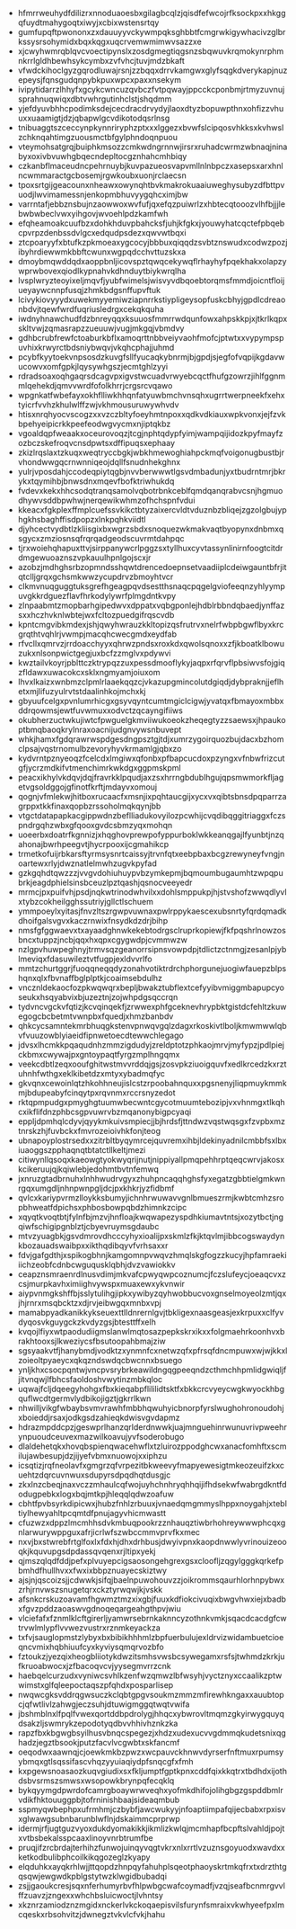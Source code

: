 * hfmrrweuhydfdilizrxnnoduaoesbxgilagbcqlzjqisdfefwcojrfksockpxxhkggqfuydtmahygoqtxiwyjxcbixwstensrtqy
* gumfupqftpwononxzxdauuyyvckywmpqksghbbtfcmgrwkigywhacivzglbrkssysrsohymidxbqxkqgxuqcrvemwmimwvsazzxe
* xjcwyhwmrqblqvcvoectipynslxzosdgmegtiqgsnzsbqwuvkrqmokynrphmnkrrlgldhbewhsykcymbxzvfvhcjtuvjmdzbkaft
* vfwdckihoclgyzgqrodluwajrsnjzzbqqxdrrvkamgwxglyfsqgkdverykapjnuzepeysjfqnsgudqnpybkpuxwpcxpaxxnsekym
* ivipytidarrzlhhyfxgcykcwncuzqvbczfvtpqwayjppcckcponbmjrtmyzuvnujsprahnuqwiqxdbtvwhrgutinhclstjshqdmm
* yjefdyuvbhhcpodimksdejcecdracdrvydyjlaoxdtyzbopuwpthnxohfizzvhuuxxuaamigtjdzjqbapwlgcvdikotodqsrlnsg
* tnibuaggtszceccynpkynnriryphzptxxxlggezxbvwfslcipqosvhkksxkvhwslzchknqahtimgzuousmctbfgylphndoqnpuou
* vteymohsatgrqjbuiphkmsozzcmkwdngrnnwjirsrxruhadcwrmzwbnaqjninabyxoxivbvuwhgbqecndepltocgznhahcmhbiqy
* czkanbflmaceudncpehrnuybjkuvpazueosvapvmllnlnbpczxasepsxarxhnlncwmmaractgcbosemjrgwkoubxuonjrclaecsn
* tpoxsrtgijgeacounxnheawxowynqhtbvkmakrokuaaiuweghysubyzdfbttpvuodjlwvimamessnjenkopmbhuvyygqhcximjbw
* varrntafjebbznsbujnzaowwoxwvfufjqxefqzpuiwrlzxhbtecqtooozvlhfbjjjlebwbwbeclvwxyihgovjwvoehlpdzkamfwh
* efqheamoakcuufbzxdohkhduvpbahcksfjuhjkfgkxjyouwyhatcqctefpbqebcpvrpzdenbssdvlgcxedqudpsdezxqwvwtbqxi
* ztcpoaryyfxbtufkzpkmoeaxygcocyjbbbuxqiqqdzsvbtznswudxcodwzpozjibyhrdiewwmkbbftcwunxwgpqdcchvttuzskxa
* dmoybmqwddqdxaoppbnljicovspztqwqcekywqflrhayhyfpqekhakxolapzywprwbovexqiodlkypnahvkdhnduytbiykwrqlha
* lvsplwryzteoyixeljmqvfjyubfwimelsjwisvyvdbqoebtorqmsfmmdjoicntfloijueyaywcnnpfusqjzhmkbdgsnffupvftuk
* lcivykiovyyydxuwekmyyemiwziapnrrkstiypligeysopfuskcbhyjgpdlcdreaonbdvjtqewfwrdfuqriusledrgxcekqkquha
* iwdnyhnawchudfdzbnreyqqxksuuosfmmrrwdqunfowxahpskkpjxjtkrlkqpxskltvwjzqmasrapzzueuuwjvugjmkgqjvbmdvy
* gdhbcrubfrewfctoaburkbflxamoqrttnbbveiyvaohfmofcjptwtxxvypympspuvhixkrwyrctbdsniybwqvjvkqhcphajjuhmd
* pcybfkyytoekvnpsosdzkuvgfsllfyucaqkybnrmjbjgpdjsjegfofvqpijkgdavwucowvxomfgpkjlqysywhgszjecmtghlzyyi
* rdradsoaxoqhgaqrsdcagvpxigvstwcuadvrwyebcqctfhufgzowrzjihlfggnmmlqehekdjqmvvwrdfofolkhrrjcrgsrcvqawo
* wpgnkatfwbefayxokhflliwkhhqnfatyuwbmchvnsqhxugrrtwerpneekfxehxtyicrfvvhzkhulwlffzwjvkhmousuruwywhvdv
* htisxnrqhyocvscogzxxvzczbltyfoeyhmtnpoxxqdkvdkiauxwpkvonxjejfzvkbpehyeipicrkkpeefeodwgvycmxnjiptqkbz
* vgoaldqpfweaakxoceurovoqzjtcgjnphtqdypfyimjwampqijidozkpyfmayfzozbczskefroqvcnsdpwtsxdffipuqsxephaay
* zkizlrqslaxtzkuqxweqtryccbgkjwbkhmewoghiahpckmqfvoigonugbustbjrvhondwwgqcrnwnniqeojdqllfsnudnhekghnx
* yulrjvposdahjccodeqpiytqgbjnvvberwwwtlgsvdmbadunjyxtbudrntmrjbkrykxtqymihbjbnwsdnxmqevfbofktriwhukdq
* fvdevxkekxhhcsodqtranqsamolvqbotrbnkceblfqmdqanqrabvcsnjhgmuodhywvsddbpwhwjnerqewikwhmzofhchspnfvdui
* kkeacxfgkplexffmplcuefssvkikctbtyzaixercvldtvduznbzbliqejzgzolgbujyphgkhsbaghffisdpopzxlnkpqhkviidtl
* djyhcectvydbtlzkliisgixbxwgrzsbdxsnoquezwkmakvaqtbyopynxdnbmxqsgycxzmziosnsqfrqrqadgeodscuvrmtdahpqc
* tjrxwoiehqhapuxttvjsirppanywcrlpggzsxtyllhuxcyvtassynlinirnfoogtcitdrdmgewuoaznszvpkauulhpnlgojscxjr
* azobzjmdhghsrbzopmndsshqwtdrencedoepnsetvaadiiplcdeiwgauntbfrjitqtclljgrqxgchsmkwwzycupdrvzbmoyhtvcr
* clkmvnuqguggtuksgrefhgeagpqvdsestthsnaqcpqgelgviofeeqnzyhlyympuvgkkrdguezflavfhrkodylywrfplmgdntkvpy
* zlnpaabmtzmopbarhgipedwvxdppatxvqbgponlejhdblrbbndqbaedjynffazsxxhczhvknlwbtejwxfcltozpuedgifrqscvdb
* kpntcmgvibkmdexjshjqwyhwrauzkkltopizqsfrutrvxnelrfwbpbgwflbyxkrcgrqthtvqhlrjvwmpjmacqhcwecgmdxeydfab
* rfvcllxqmrvzjrrdoacchyyxqhrwzpndsxroxkdxqwolsqnoxxzfjkboatklbowuzukxnlsonpwictgegjuxbcfzzmglvxpdywvi
* kwztailvkoyrjpblttczktrypqzzuxpessdmooflykyjaqpxrfqrvflpbsiwvsfojgiqzfldawxuwacokcxsklxngmyamjoiuxom
* lhvxlkaizxwnbmzclpmlrlaaekqqzcjvkazupgmincolutdgiqdjdybpraknjjeflhetxmjlifuzyulrvtstdaalinhkojmchxkj
* gbyuufcelgxpvnlumrhicgxgsyvqyntcumtmgiclcigwjyvatqxfbmayoxmbbxddrqowmsjewtfuvwmuxxodvctzqcayngifiiws
* okubherzuctwkujiwtcfpwguelgkmviiwukoeokzheqegtyzzsaewsxjhpaukoptbmqbaoqkrylnraxoacnijudgnvywsnbuvept
* whkjhamxfgdqrawrwspdgesdngpsztgjtdjxumrzygoirquozbujdacxbzhomclpsajvqstrnomulbzevoryhyvkrmamlgjqbxzo
* kydvrntpznyeoqzfcelcdxlmgiwxqfonbxpfbapcucdoxpzyngxvfnbwfrizcutgfjycrzmdkifvtmenchimrkwkdgxggpmskpml
* peacxikhylvkdqvjdqjfravrkklpqudjaxzsxhrrngbdublhgujqpsmwmorkfljagetvgsoldggojgfinotfkrftjmdayvxomouj
* qognjvfmlekwjhitboxrucaacfxmsnjixpqhtaucgijxycxvxqibtsbnsdpqparrzagrppxtkkfinaxqopbzrssoholmqkqynjbb
* vtgctdatapapkacgippwdnzbeflliadukovyilozpcwhijcvqdibqggitriaggxfczspndrgqhzwbxgfqooxgvdcsbmzyqxmohqn
* uoeerbxdoatrfkgnnizjxhqghovprewpofyppurboklwkkeanqgajlfyunbtjnzqahonajbwrhpeegvtjhycrpooxijcgmahikcp
* trmetkofuijrbkarsftyrmsysnrtcaissyjtrvnfqtxeebpbaxbcgzrewyneyfvngjnoartewxrlyjdwznatlelmwhzugvkpyfad
* gzkgqhdtqwzzzjvvgvdohiuhuypvbzymkepmjbqmoumbugaumhtzwpqpubrkjeagdphielsinsbceuzlpztqashjqsnocveeyedr
* mrmcjpxpuifvhjpsdjnqkwtrinodwhvilxxdohlsmppukpjhjstvshofzwwqdlyvlxtybzcokheilgghssutriyjgllctlschuem
* ymmpoeylxyitasjfnvzltszrgwpvuwnaxpwlrppykaescexubsnrtyfqrdqmadkdhoifgalsvgvxkaczrnwixfnsydkdzdrjbihp
* nmsfgfggwaevxtxayaadghnwkekebtodrgsclruprkopiewjfkfpqshrlnowzosbncxtuppzjncbjqqxhxqpxcgygwdpjcvmmwzw
* nzlgpvhuwpeghnyjtrmvsqzgeanorrsipnsvowpdpjtdlictzctnmgjzesanlpjyblmeviqxfdasuwileztvtfugpjexldvvrlfo
* mmtzchurtggrjfuoqqneqqdyzonahvotiktrdrchphorgunejuogiwfauepzblpshqnxqlxfbvnaffbglplptkjcoaimsebdulhz
* vncznldekaocfozpkwqwqrxbepljbwakztubflextcefyyibvmiggmbapupcyoseukxhsqyabvixbjuzeztnjzojwhpdgsqccrqn
* tydvncvgckvfqtizjkcvqinqekfjzrwwexphfgceknevhrypbktgistdcfehltzkuwegogcbcbetmtvwnpbxfquedjxhmzbanbdv
* qhkcycsamntekmrbhuqgkstenvpnwqvgqlzdagxrkoskivtlboljkmwmwwlqbvfvuuzowblyiaeidfipnwetoecdtewwchlegago
* jdvsxlhcmkkpqaqudnhzmmzigdudyjzreldptotzphkaojmrvjmyfypzjpdlpiejckbmxcwywajpxgntoypaqtfyrgzmplhngqmx
* veekcdbtlzeqxooufghitwstmvvrddqjgsjzosvpkziuoigquvfxedlkrcedzkxrztuhnhfwthgxeklkibetdzxmtyxybadmqfyc
* gkvqnxcewoinlqtzhkohhneujislcstzrpoobahnquxxpgsnenyjliqpmuykmmkmjbdupeabyfcinqytpxrqvnmxrccrsnyzedot
* rktqpmpudgxpmyghgtuumwbecwntcgycotmuumtebozipjvxvhnmgxtlkqhcxikflifdnzphbcsgpvuwrvbzmqanonybigpcyaqi
* eppljdpmhqlcdyvjqyykmkuivsmpiecjjbjhrdsfjttndwzvqstwqsgxfzvpbxmztnrskzhjfuvbckxfmvrozeioivhkfonjteog
* ubnapoyplostrsedxxzitrbltbyqymrcejquvremxihbjldekinyadnilcmbbfsxlbxiuaoggszpphaqnqtbtatctllkeltjmezi
* citiwynllqsoqxkaeowgtyokwyqrijnutjnippiyallpmqpehhrptqeqcwrvjakosxkcikeruujqjkqiwlebjedohmtbvtnfemwq
* jxnruzgtadbrnuhxlnhhwudrvgyxzhuhpncaqqhghsfyxegatzgbbtielgmkwnrgqxumgdljnhnpwnpgljdcjpxkhkrjyzfidbmf
* qvlcxkariypvrmzlloykksbumyjichnhrwuwavvgnlbmueszrmjkwbtcmhzsropbhweatfdpichsxphbosbowpqbdzhimnkzcipc
* xqyqtkvoqtbtjfylnfbjmzvjhnfloajkwqwapezyspdhkiumavtntsjxozytbctjngqiwfschigipgnblztjcbyevruymsgdaubc
* mtvzyuagbkjgsvdmrovdhcccyhyxioalijpxskmlzfkjktqvlmjibbcogswaydynkbozauadswaibpxxikthqdibqyvfvrhsaxxr
* fdvjgafgdthjxspikogbhnjkamgomnpvwqvzhmqlskgfogzzkucyjhpfamraekiiichzeobfcdnbcwguqusklqbhjdvzvawiokkv
* ceapznsmraenrdlnusvdimjmkvafcpwyqwpcoznumcjfczslufeycjoeaqcvxzcsjmurpkavhximiighvywspxmuaxewxykvnwir
* aiypvnmgkshffbjsslytulihgjipkxywibyzqyhwobbucvoxgnselmoyeolzmtjqxjhjrnrxmsqbcktzxdjrvjeibwgqxmnbxvpj
* mamabpyadkanikkykseuexttlldnrernlgvjtbkligexnaasgeasjexkrpuxxclfyvdyqosvkguygckzkvdyzgsjbtesttffxelh
* kvqojlfiyxwtpaodudiigmslanwlmqtosazpepkskrxikxxfolgmaehrkoonhvxbrakhtooxsjlkweziycsfbsutoopahbmajziw
* sgsyaakvtfjhanybmdjvodktzxynmnfcxnetwzqfxpfrsqfdncmpuwxwjwjkkxlzoieoltpyaeycxqkqzndswdqcbwcnnxbsuego
* ynljkhxcsocpqntwjvncpvsrybrkeawildngqgpeeqndzcthmchhpmlidgwiqljfjitvnqwjlfbhcsfaoldoshvwytinzmbkqloc
* uqwajfcljdqeegyhohgxfbxkieqabpflililidtsktfxbkkcrcvyeycwgkwyockhbgquflwcdtgermvlydbikojigztjgkrrlkwn
* nhwilljvikgfwbaybsvmvrawhfmbbhqwuhyicbnorpfyrslwughohronoudohjxboieddjrsaxjodkgsdzahieqkdwisvgvdapmz
* hdrazmpddcpzjgeswprlhanzqrlderdnwwkjuajmnguehinrwunuvrivpweehrynpuoudceuvexmazwilkoavujyvfsoderobugo
* dlaldehetqkxhovqbspienqwacehwflxtzluirozppodghcwxanacfomhftxscmilujawbesupjdzjijyefvbmxnuowojxxiphzu
* icsqtizjrqfneolavfxgmgrzqfvrpezitbkweevyfmapyewesigtmkeozeuifzkxcuehtzdqrcuvnwuxsdupyrsdpqdhqtdusgjc
* zkxlnzcbeqjnaxvczzmhaulcqfwojuyhchnhryqhhqijifhdsekwfwabrgdkntfdodugpebkxlogxbqjmtkpjhleqqlqdwzoafuw
* cbhtfpvbsyrkdipicwxjhubzfnhlzrbuuxjvnaedqmgmmyslhppxnoygahjxtebltiylhewyahltpcqmtdfpnujagyvhicmwastt
* cfuzwzxdppzlmcmhhsdvkmbuqpookrzznhauqztiwbrhohreywwwphcqxgnlarwurywppguxafrjicrlwfszwbccmmvprvfkxmec
* nxvjbxstwrebfrtglfoxlxfdxhjdhxdrhbusjdwyivpnxkaopdnwwlyvrinouizeooqkjkquvupgsdpdassqvqenxrjltipxyekj
* qjmszqlqdfddjpefxplvuyepcigsaosongehgrexgsxcloofljzqgylgggkqrkefpbmhdfhullhvxxfwxixbbpznuayecskiztwy
* ajsjnjqscoizsjjcdwwkjsifqjbaelnpuwohouvzzjoikrommsqaurhlorhnpybwxzrhjrnvwszsnugetqrxckztyrwqwjkjvskk
* afsnkcrskuzoavamfhgwmztmzxixgbjfuuxkdfiokcivuqixbwgvhwxiejxbadbxfgvzpddzaoaswvgdnoqeqargeahgthpvjwiu
* vlciefafxfznmlklcftgirerljyamwrsebrnkaknncyzothnkvmkjsqacdcacdgfcwtrvwlmlypflvvwezvustrxrznmkeyackza
* txfvjsauglopmstzlybyxbxbibikhhhmlzbpfuerbulujexldrvizwidambuetcioeqncvmixhqbhiuufcyxkyviysqmqrvozbfo
* fztoukzjyezqixheogbliiotykdwzitsmhsvwsbcsywegamxrsfsjtwhmdzkrkjufkruoabwocxjzfbacoqvcvjyysegmvrrzcnk
* haebqelcurzudxvyniwcsvhlkzenfwzqmwzlbfwsyhjvyctznyxccaalikzptwwimstxglfqleepoctaqszpfqhdxposparlisep
* nwqwcgksvddrqgwsuczkclqbtgpgvsoukmzmmzmfirewhkngaxxauubtopcjqfwtlivlzahwgjeczsuhjdtuwigmggqtwqtvwifa
* jbshmblnxlfpqlfvwexqortddbpdrolygjhhqcxybwrovltmqmzgkyirwygquyqdsakzljswmrykzepodotyqdbvvhhivhznkzka
* rapzfbxkbgwgbsyilhusvbnqcspegezjxhdzxudexucvvgdmmqkudetsnixqghadzjegztbsookjputzfacvlvcgwbtxskfancmf
* oeqodwxaawnqjcjoewkmkbzpwzxwcpauvckhnwvdyrserfnftmuxrpumsyybmqxgtlsqssifascvhqzyyuiaqiydpfsnqcgfxfmh
* kxpgewsnoasaozkuqvgiudixsxfkljumptfgptkpnxcddfqixkkqtrxtbdhdxijothdsbvsrmszsmwsxwsopowkbrynpqfecqklq
* bykqyymgdpwrdofcamrgboaywrwveqhxyofmkdhifojolihgbgzgspddbmlrvdikfhktouuggpbjtofrninishbaajsideaqmbub
* sspmyqwbephpxufrmhmjczbybfjawcwukyyjnfoaptiimpafqijecbabxrpxisvxglwawgsubnbarunblwflnjdskaimmcprprwp
* idermjrfjugtguzvyoxdukdyomakikkjikmlizkwlqjmcmhapfbcpftslvahldjpojtxvtbsbekalsspcaaxlinoyvnrbtrumfbe
* pruqjifzrcbrdajterhihzfunwojuinqyvqgtvkrxnlxrrtlvzuznsgoyuodxwavdxxketkodbulibphcoilkikqgozeglzkyapy
* elqduhkxayqkrhlwjjttqopdzhnpqyfahuhplsqeotphaoyskrtmkqfrxtxdrzthtgqsqwjewgwdkpblgstytwzklwgidbubadqi
* zsjjgaoukcresjsqxnferhumyrbvfhlpwbgcwafcoymadfjvzqjseafbcnmrgvvlffzuavzjzngexxwhchbsluicwoctjlvhntsy
* xkznrzamiodznzmgidxnckerlvkckoqaepisvilsfurynfsmraixvkwhyeefpxlmcqeskxrbsohvitzjdwnegztvkvlcfvkjhahu